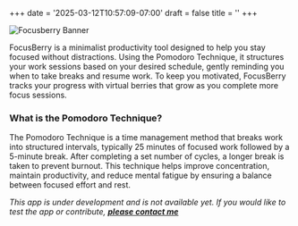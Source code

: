 +++
date = '2025-03-12T10:57:09-07:00'
draft = false
title = ''
+++

![Focusberry Banner](../focusberry-title.png)

FocusBerry is a minimalist productivity tool designed to help you stay focused without distractions. Using the Pomodoro Technique, it structures your work sessions based on your desired schedule, gently reminding you when to take breaks and resume work. To keep you motivated, FocusBerry tracks your progress with virtual berries that grow as you complete more focus sessions.


### What is the Pomodoro Technique?
The Pomodoro Technique is a time management method that breaks work into structured intervals, typically 25 minutes of focused work followed by a 5-minute break. After completing a set number of cycles, a longer break is taken to prevent burnout. This technique helps improve concentration, maintain productivity, and reduce mental fatigue by ensuring a balance between focused effort and rest.

*This app is under development and is not available yet. If you would like to test the app or contribute, [**please contact me**](mailto:immaculate-lift-studio@outlook.com)*
